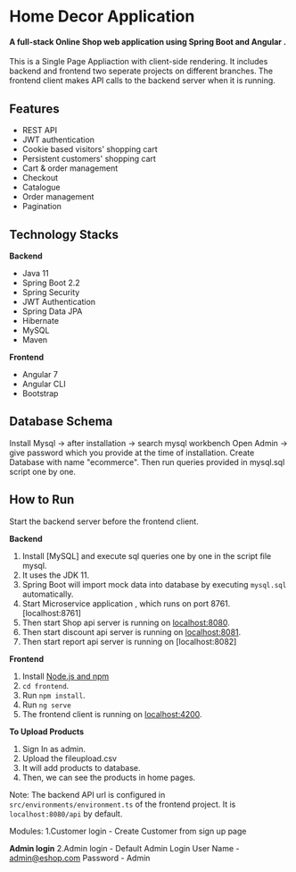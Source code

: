 # Home Decor Application

#### A full-stack Online Shop web application using Spring Boot  and Angular . 
This is a Single Page Appliaction with client-side rendering. It includes backend and frontend two seperate projects on different branches.
The frontend client makes API calls to the backend server when it is running.

## Features
- REST API
- JWT authentication
- Cookie based visitors' shopping cart
- Persistent customers' shopping cart
- Cart & order management
- Checkout
- Catalogue
- Order management
- Pagination
## Technology Stacks
**Backend**
  - Java 11
  - Spring Boot 2.2
  - Spring Security
  - JWT Authentication
  - Spring Data JPA
  - Hibernate
  - MySQL
  - Maven

**Frontend**
  - Angular 7
  - Angular CLI
  - Bootstrap

## Database Schema

Install Mysql -> after installation -> search mysql workbench
Open Admin -> give password which you provide at the time of installation.
Create Database with name "ecommerce". Then run queries provided in mysql.sql script one by one.


## How to  Run

Start the backend server before the frontend client.  

**Backend**

  1. Install [MySQL] and execute sql queries one by one in the script file mysql.
  2. It uses the JDK 11. 
  2. Spring Boot will import mock data into database by executing `mysql.sql` automatically.
  3. Start Microservice application , which runs on port 8761. [localhost:8761]
  4. Then start Shop api server is running on [localhost:8080]().
  5. Then start discount api server is running on [localhost:8081]().
  6. Then start report api server is running on [localhost:8082]
  

**Frontend**
  1. Install [Node.js and npm](https://www.npmjs.com/get-npm)
  2. `cd frontend`.
  3. Run `npm install`.
  4. Run `ng serve`
  5. The frontend client is running on [localhost:4200]().


  **To Upload Products**
  1. Sign In as admin.
  2. Upload the fileupload.csv 
  3. It will add products to database.
  4. Then, we can see the products in home pages.
  
Note: The backend API url is configured in `src/environments/environment.ts` of the frontend project. It is `localhost:8080/api` by default.
  

Modules:
1.Customer login
	- Create Customer from sign up page

**Admin login**
2.Admin login
	- Default Admin Login
		User Name - admin@eshop.com
		Password - Admin

